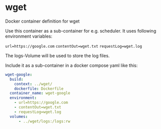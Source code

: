 # wget

Docker container definition for wget

Use this container as a sub-container for e.g. scheduler. It uses following environment variables:

`url=https://google.com`
`contentOut=wget.txt`
`requestLog=wget.log`

The logs-Volume will be used to store the log files.

Include it as a sub-container in a docker compose yaml like this:

```yaml
wget-google:
  build:
    context: ../wget/
    dockerfile: Dockerfile
  container_name: wget-google
  environment:
    - url=https://google.com
    - contentOut=wget.txt
    - requestLog=wget.log
  volumes:
      - ../wget/logs:/logs:rw
```

